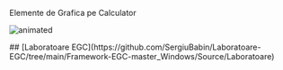 
Elemente de Grafica pe Calculator

 <p align="left">
  <img src="https://github.com/SergiuBabin/Laboratoare-EGC/blob/main/Framework-EGC-master_Windows/Resources/Skyroads.gif" alt="animated" />
</p>
## [Laboratoare EGC](https://github.com/SergiuBabin/Laboratoare-EGC/tree/main/Framework-EGC-master_Windows/Source/Laboratoare)

